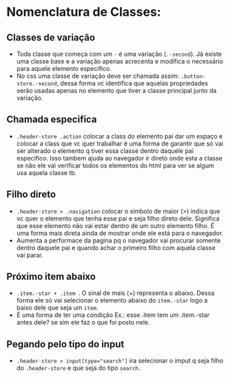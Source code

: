# Nomenclatura de Classes:

  ## Classes de variação
  - Toda classe que começa com um `-` é uma variação (`.-second`). Já existe uma classe base e a variação apenas acrecenta e modifica o necessário para aquele elemento específico.
  - No css uma classe de variação deve ser chamada assim: `.button-store.-second`, dessa forma vc identifica que aquelas propriedades serão usadas apenas no elemento que tiver a classe principal junto da variação.

  ## Chamada especifica
  - `.header-store .action` colocar a class do elemento pai dar um espaço e colocar a class que vc quer trabalhar é uma forma de garantir que só vai ser alterado o elemento q tiver essa classe dentro daquele pai especifico. Isso tambem ajuda ao navegador ir direto onde esta a classe se não ele vai verificar todos os elementos do html para ver se algum usa aquela classe tb.

  ## Filho direto   
  - `.header-store > .navigation` colocar o simbolo de maior (>) indica que vc quer o elemento que tenha esse pai e seja filho direto dele. Significa que esse elemento não vai estar dentro de um outro elemento filho. É uma forma mais direta ainda de mostrar onde ele está para o navegador.
  - Aumenta a performace da pagina pq o navegador vai procurar somente dentro daquele pai e quando achar o primeiro filho com aquela classe vai parar.

  ## Próximo item abaixo
  - `.item.-star + .item `. O sinal de mais (+) representa o abaixo. Dessa forma ele só vai selecionar o elemento abaixo do `item.-star` logo a baixo dele que seja um `item`.
  - É uma forma de ter uma condição
  Ex.: esse .item tem um .item.-star antes dele? se sim ele faz o que foi posto nele.


  ## Pegando pelo tipo do input
  - `.header-store > input[type="search"]` ira selecionar o imput q seja filho do `.header-store` e que seja do tipo `search`.